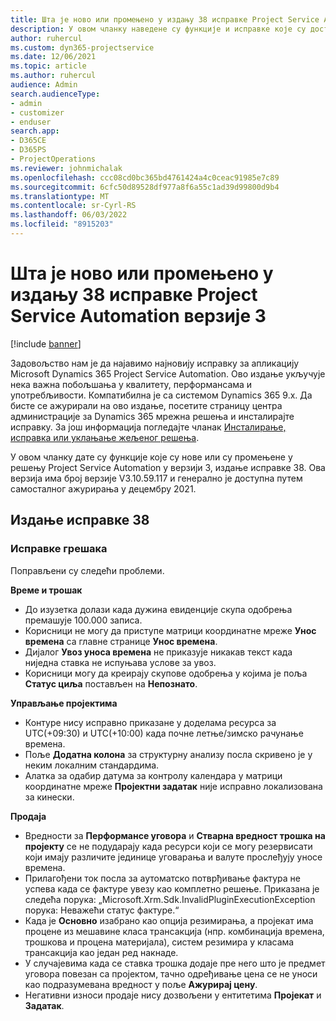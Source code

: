 ```yaml
---
title: Шта је ново или промењено у издању 38 исправке Project Service Automation верзије 3
description: У овом чланку наведене су функције и исправке које су доступне у издању 38 исправке услуге Microsoft Dynamics 365 Project Service Automation верзије 3.
author: ruhercul
ms.custom: dyn365-projectservice
ms.date: 12/06/2021
ms.topic: article
ms.author: ruhercul
audience: Admin
search.audienceType:
- admin
- customizer
- enduser
search.app:
- D365CE
- D365PS
- ProjectOperations
ms.reviewer: johnmichalak
ms.openlocfilehash: ccc08cd0bc365bd4761424a4c0ceac91985e7c89
ms.sourcegitcommit: 6cfc50d89528df977a8f6a55c1ad39d99800d9b4
ms.translationtype: MT
ms.contentlocale: sr-Cyrl-RS
ms.lasthandoff: 06/03/2022
ms.locfileid: "8915203"
---
```

# <a name="whats-new-or-changed-in-project-service-automation-update-release-38-v3"></a>Шта је ново или промењено у издању 38 исправке Project Service Automation верзије 3

[!include [banner](../includes/psa-now-project-operations.md)]

Задовољство нам је да најавимо најновију исправку за апликацију Microsoft Dynamics 365 Project Service Automation. Ово издање укључује нека важна побољшања у квалитету, перформансама и употребљивости. Компатибилна је са системом Dynamics 365 9.x. Да бисте се ажурирали на ово издање, посетите страницу центра администрације за Dynamics 365 мрежна решења и инсталирајте исправку. За још информација погледајте чланак [Инсталирање, исправка или уклањање жељеног решења](/power-platform/admin/install-remove-preferred-solution).

У овом чланку дате су функције које су нове или су промењене у решењу Project Service Automation у верзији 3, издање исправке 38. Ова верзија има број верзије V3.10.59.117 и генерално је доступна путем самосталног ажурирања у децембру 2021.

## <a name="update-release-38"></a>Издање исправке 38

### <a name="bug-fixes"></a>Исправке грешака

Поправљени су следећи проблеми.

**Време и трошак**

- До изузетка долази када дужина евиденције скупа одобрења премашује 100.000 записа.
- Корисници не могу да приступе матрици координатне мреже **Унос времена** са главне странице **Унос времена**.
- Дијалог **Увоз уноса времена** не приказује никакав текст када ниједна ставка не испуњава услове за увоз.
- Корисници могу да креирају скупове одобрења у којима је поља **Статус циља** постављен на **Непознато**.

**Управљање пројектима**

- Контуре нису исправно приказане у доделама ресурса за UTC(+09:30) и UTC(+10:00) када почне летње/зимско рачунање времена.
- Поље **Додатна колона** за структурну анализу посла скривено је у неким локалним стандардима.
- Алатка за одабир датума за контролу календара у матрици координатне мреже **Пројектни задатак** није исправно локализована за кинески.

**Продаја**

- Вредности за **Перформансе уговора** и **Стварна вредност трошка на пројекту** се не подударају када ресурси који се могу резервисати који имају различите јединице уговарања и валуте прослеђују уносе времена.
- Прилагођени ток посла за аутоматско потврђивање фактура не успева када се фактуре увезу као комплетно решење. Приказана је следећа порука: „Microsoft.Xrm.Sdk.InvalidPluginExecutionException порука: Неважећи статус фактуре.“
- Када је **Основно** изабрано као опција резимирања, а пројекат има процене из мешавине класа трансакција (нпр. комбинација времена, трошкова и процена материјала), систем резимира у класама трансакција као један ред накнаде.
- У случајевима када се ставка трошка додаје пре него што је предмет уговора повезан са пројектом, тачно одређивање цена се не уноси као подразумевана вредност у поље **Ажурирај цену**.
- Негативни износи продаје нису дозвољени у ентитетима **Пројекат** и **Задатак**.
